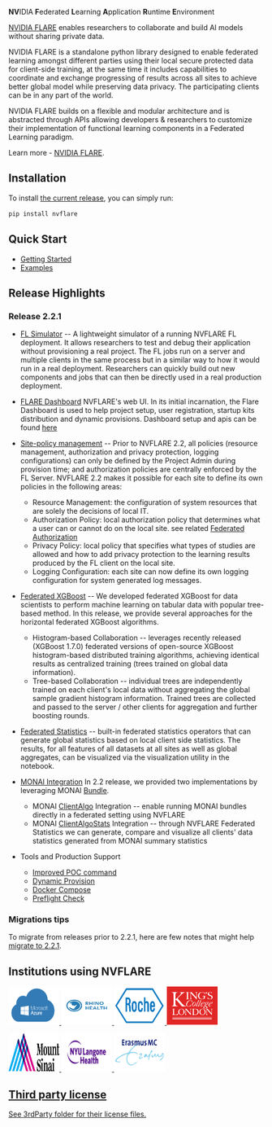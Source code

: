**NV**IDIA **F**ederated **L**earning **A**pplication **R**untime **E**nvironment


[NVIDIA FLARE](https://nvflare.readthedocs.io/en/main/index.html) enables researchers to collaborate and build AI models without sharing private data. 

NVIDIA FLARE is a standalone python library designed to enable federated learning amongst different parties using their local secure protected data for client-side training, at the same time it includes capabilities to coordinate and exchange progressing of results across all sites to achieve better global model while preserving data privacy. The participating clients can be in any part of the world. 

NVIDIA FLARE builds on a flexible and modular architecture and is abstracted through APIs allowing developers & researchers to customize their implementation of functional learning components in a Federated Learning paradigm. 

Learn more - [NVIDIA FLARE](https://nvflare.readthedocs.io/en/main/index.html).


## Installation

To install [the current release](https://pypi.org/project/nvflare), you can simply run:

```bash
pip install nvflare
```

## Quick Start

 * [Getting Started](https://nvflare.readthedocs.io/en/main/getting_started.html)
 * [Examples](https://github.com/NVIDIA/NVFlare/tree/main/examples/)

## Release Highlights

### Release 2.2.1

* [FL Simulator]( https://nvflare.readthedocs.io/en/main/user_guide/fl_simulator.html) -- 
  A lightweight simulator of a running NVFLARE FL deployment. It allows researchers to test and debug their application without provisioning 
 a real project. The FL jobs run on a server and multiple clients in the same process but 
 in a similar way to how it would run in a real deployment. Researchers can quickly 
 build out new components and jobs that can then be directly used in a real production deployment.
 

* [FLARE Dashboard](https://nvflare.readthedocs.io/en/main/user_guide/dashboard_ui.html)
  NVFLARE's web UI. In its initial incarnation, the Flare Dashboard is used to help
  project setup, user registration, startup kits distribution and dynamic provisions.
  Dashboard setup and apis can be found [here](https://nvflare.readthedocs.io/en/main/user_guide/dashboard_api.html)

* [Site-policy management](https://nvflare.readthedocs.io/en/main/user_guide/site_policy_management.html) -- 
  Prior to NVFLARE 2.2, all policies (resource management, authorization and privacy protection, logging configurations) 
  can only be defined by the Project Admin during provision time; and authorization policies are centrally enforced by the FL Server.
  NVFLARE 2.2 makes it possible for each site to define its own policies in the following areas:
  * Resource Management: the configuration of system resources that are solely the decisions of local IT.
  * Authorization Policy: local authorization policy that determines what a user can or cannot do on the local site. see related [Federated Authorization](https://nvflare.readthedocs.io/en/main/user_guide/federated_authorization.html)
  * Privacy Policy: local policy that specifies what types of studies are allowed and how to add privacy protection to the learning results produced by the FL client on the local site.
  * Logging Configuration: each site can now define its own logging configuration for system generated log messages.
  
* [Federated XGBoost](<https://github.com/NVIDIA/NVFlare/tree/main/examples/xgboost>) --
  We developed federated XGBoost for data scientists to perform machine learning on tabular data with popular tree-based method. In this release, we provide several 
  approaches for the horizontal federated XGBoost algorithms. 
  * Histogram-based Collaboration -- leverages recently released (XGBoost 1.7.0) federated versions of open-source XGBoost histogram-based distributed training algorithms, achieving identical results as centralized training (trees trained on global data information).
  * Tree-based Collaboration -- individual trees are independently trained on each client's local data without aggregating the global sample gradient histogram information. 
  Trained trees are collected and passed to the server / other clients for aggregation and further boosting rounds.
  
* [Federated Statistics](<https://github.com/NVIDIA/NVFlare/tree/main/examples/federated_statistics>) -- 
  built-in federated statistics operators that can generate global statistics based on local client side statistics. 
  The results, for all features of all datasets at all sites as well as global aggregates, can be visualized via the visualization utility in the notebook.  

* [MONAI Integration](<https://github.com/NVIDIA/NVFlare/tree/main/integration/monai/README.md>)
  In 2.2 release, we provided two implementations by leveraging MONAI [Bundle](https://docs.monai.io/en/latest/bundle_intro.html).
  * MONAI [ClientAlgo](https://docs.monai.io/en/latest/fl.html#monai.fl.client.ClientAlgo) Integration -- enable running MONAI bundles directly in a federated setting using NVFLARE
  * MONAI [ClientAlgoStats](https://docs.monai.io/en/latest/fl.html#monai.fl.client.ClientAlgoStats) Integration -- through NVFLARE Federated Statistics we can generate, compare and visualize all clients' data statistics generated from MONAI summary statistics

* Tools and Production Support
  * [Improved POC command](https://nvflare.readthedocs.io/en/main/user_guide/poc_command.html) 
  * [Dynamic Provision](https://nvflare.readthedocs.io/en/main/user_guide/dynamic_provisioning.html)
  * [Docker Compose](https://nvflare.readthedocs.io/en/main/user_guide/docker_compose.html)
  * [Preflight Check](https://nvflare.readthedocs.io/en/main/user_guide/preflight_check.html#nvidia-flare-preflight-check)

    
### Migrations tips 

   To migrate from releases prior to 2.2.1, here are few notes that might help
   [migrate to 2.2.1](docs/release_notes/2.2.1/migration_notes.md).
   
## Institutions using NVFLARE
<a href="https://github.com/Azure/medical-imaging/tree/main/federated-learning" alt="NVFlare on Azure"><img src="docs/3rd_party_logos/ms_azure.png" width="100" height="75" />
<a href="https://blogs.nvidia.com/blog/2022/08/11/israel-medical-center-ai-startups-radiology/"><img src="docs/3rd_party_logos/rino_health.png" width="100" height="75" />
<img src="docs/3rd_party_logos/rouch.png" width="100" height="75" /> 
<img src="docs/3rd_party_logos/kcl.png" width="100" height="75" />

<img src="docs/3rd_party_logos/mt_saini.png" width="100" height="75"/> 
<img src="docs/3rd_party_logos/nyu_langone.png" width="100" height="75" />
<img src="docs/3rd_party_logos/erasmus_mc.png" width="100" height="75"/>
 
## Third party license

See 3rdParty folder for their license files.


